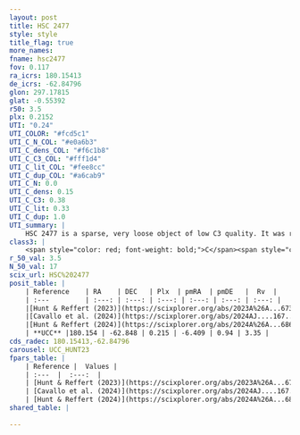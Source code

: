 ```yaml
---
layout: post
title: HSC 2477
style: style
title_flag: true
more_names: 
fname: hsc2477
fov: 0.117
ra_icrs: 180.15413
de_icrs: -62.84796
glon: 297.17815
glat: -0.55392
r50: 3.5
plx: 0.2152
UTI: "0.24"
UTI_COLOR: "#fcd5c1"
UTI_C_N_COL: "#e0a6b3"
UTI_C_dens_COL: "#f6c1b8"
UTI_C_C3_COL: "#fff1d4"
UTI_C_lit_COL: "#fee8cc"
UTI_C_dup_COL: "#a6cab9"
UTI_C_N: 0.0
UTI_C_dens: 0.15
UTI_C_C3: 0.38
UTI_C_lit: 0.33
UTI_C_dup: 1.0
UTI_summary: |
    HSC 2477 is a sparse, very loose object of low C3 quality. It was recently reported in the literature.<br><br><span style="color: #99180f; font-weight: bold;">Warning: </span>contains less than 25 stars with <i>P>0.5</i> estimated.
class3: |
    <span style="color: red; font-weight: bold;">C</span><span style="color: #FFC300; font-weight: bold;">B</span>
r_50_val: 3.5
N_50_val: 17
scix_url: HSC%202477
posit_table: |
    | Reference    | RA    | DEC   | Plx  | pmRA  | pmDE   |  Rv  |
    | :---         | :---: | :---: | :---: | :---: | :---: | :---: |
    |[Hunt & Reffert (2023)](https://scixplorer.org/abs/2023A%26A...673A.114H) | 180.142 | -62.863 | 0.217 | -6.41 | 0.947 | 18.717 |
    |[Cavallo et al. (2024)](https://scixplorer.org/abs/2024AJ....167...12C) | 180.155 | -62.863 | 0.219 | -- | -- | -- |
    |[Hunt & Reffert (2024)](https://scixplorer.org/abs/2024A%26A...686A..42H) | 180.142 | -62.863 | 0.217 | -6.41 | 0.947 | 18.717 |
    | **UCC** |180.154 | -62.848 | 0.215 | -6.409 | 0.94 | 3.35 | 
cds_radec: 180.15413,-62.84796
carousel: UCC_HUNT23
fpars_table: |
    | Reference |  Values |
    | :---  |  :---:  |
    | [Hunt & Reffert (2023)](https://scixplorer.org/abs/2023A%26A...673A.114H) | `AV50=3.226, diffAV50=2.249, MOD50=13.076, logAge50=8.672` |
    | [Cavallo et al. (2024)](https://scixplorer.org/abs/2024AJ....167...12C) | `AV50=2.88, dMod50=12.83, logAge50=8.93, [Fe/H]50=-0.56` |
    | [Hunt & Reffert (2024)](https://scixplorer.org/abs/2024A%26A...686A..42H) | `MassJ=554.466` |
shared_table: |
    
---
```

